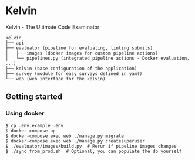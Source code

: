 # Kelvin

Kelvin - The Ultimate Code Examinator

```
kelvin
├── api
├── evaluator (pipeline for evaluating, linting submits)
│   ├── images (docker images for custom pipeline actions)
│   └── pipelines.py (integrated pipeline actions - Docker evaluation, ...)
├── kelvin (base configuration of the application)
├── survey (module for easy surveys defined in yaml)
└── web (web interface for the kelvin)
```

## Getting started

### Using docker

```shell-session
$ cp .env.example .env
$ docker-compose up
$ docker-compose exec web ./manage.py migrate
$ docker-compose exec web ./manage.py createsuperuser
$ ./evaluator/images/build.py  # Rerun if pipeline images changes
$ ./sync_from_prod.sh  # Optional, you can populate the db yourself
```
